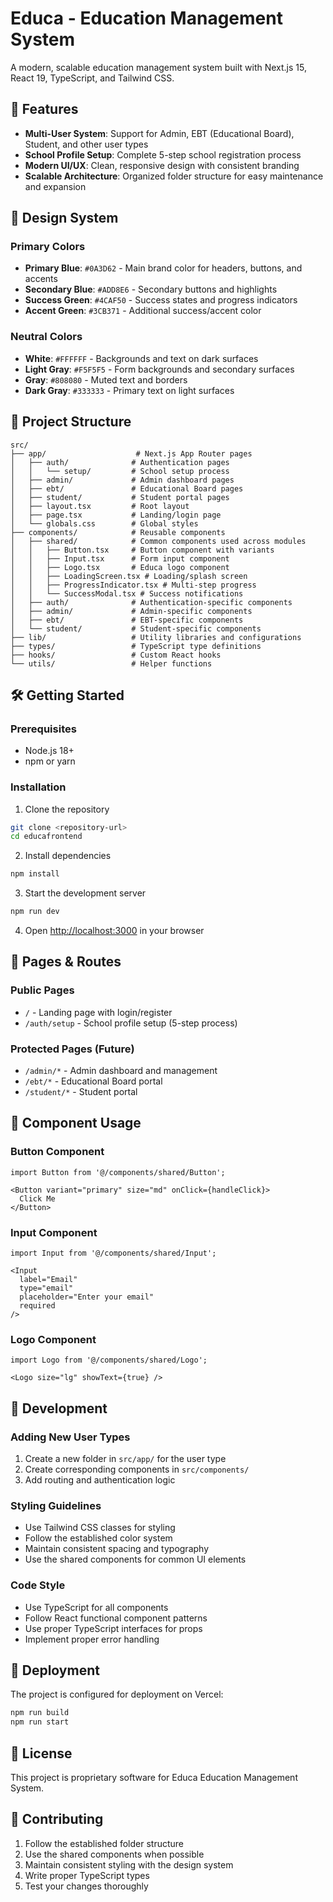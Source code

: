# Educa - Education Management System

A modern, scalable education management system built with Next.js 15, React 19, TypeScript, and Tailwind CSS.

## 🚀 Features

- **Multi-User System**: Support for Admin, EBT (Educational Board), Student, and other user types
- **School Profile Setup**: Complete 5-step school registration process
- **Modern UI/UX**: Clean, responsive design with consistent branding
- **Scalable Architecture**: Organized folder structure for easy maintenance and expansion

## 🎨 Design System

### Primary Colors
- **Primary Blue**: `#0A3D62` - Main brand color for headers, buttons, and accents
- **Secondary Blue**: `#ADD8E6` - Secondary buttons and highlights
- **Success Green**: `#4CAF50` - Success states and progress indicators
- **Accent Green**: `#3CB371` - Additional success/accent color

### Neutral Colors
- **White**: `#FFFFFF` - Backgrounds and text on dark surfaces
- **Light Gray**: `#F5F5F5` - Form backgrounds and secondary surfaces
- **Gray**: `#808080` - Muted text and borders
- **Dark Gray**: `#333333` - Primary text on light surfaces

## 📁 Project Structure

```
src/
├── app/                    # Next.js App Router pages
│   ├── auth/              # Authentication pages
│   │   └── setup/         # School setup process
│   ├── admin/             # Admin dashboard pages
│   ├── ebt/               # Educational Board pages
│   ├── student/           # Student portal pages
│   ├── layout.tsx         # Root layout
│   ├── page.tsx           # Landing/login page
│   └── globals.css        # Global styles
├── components/            # Reusable components
│   ├── shared/            # Common components used across modules
│   │   ├── Button.tsx     # Button component with variants
│   │   ├── Input.tsx      # Form input component
│   │   ├── Logo.tsx       # Educa logo component
│   │   ├── LoadingScreen.tsx # Loading/splash screen
│   │   ├── ProgressIndicator.tsx # Multi-step progress
│   │   └── SuccessModal.tsx # Success notifications
│   ├── auth/              # Authentication-specific components
│   ├── admin/             # Admin-specific components
│   ├── ebt/               # EBT-specific components
│   └── student/           # Student-specific components
├── lib/                   # Utility libraries and configurations
├── types/                 # TypeScript type definitions
├── hooks/                 # Custom React hooks
└── utils/                 # Helper functions
```

## 🛠️ Getting Started

### Prerequisites
- Node.js 18+ 
- npm or yarn

### Installation

1. Clone the repository
```bash
git clone <repository-url>
cd educafrontend
```

2. Install dependencies
```bash
npm install
```

3. Start the development server
```bash
npm run dev
```

4. Open [http://localhost:3000](http://localhost:3000) in your browser

## 📱 Pages & Routes

### Public Pages
- `/` - Landing page with login/register
- `/auth/setup` - School profile setup (5-step process)

### Protected Pages (Future)
- `/admin/*` - Admin dashboard and management
- `/ebt/*` - Educational Board portal
- `/student/*` - Student portal

## 🎯 Component Usage

### Button Component
```tsx
import Button from '@/components/shared/Button';

<Button variant="primary" size="md" onClick={handleClick}>
  Click Me
</Button>
```

### Input Component
```tsx
import Input from '@/components/shared/Input';

<Input
  label="Email"
  type="email"
  placeholder="Enter your email"
  required
/>
```

### Logo Component
```tsx
import Logo from '@/components/shared/Logo';

<Logo size="lg" showText={true} />
```

## 🔧 Development

### Adding New User Types
1. Create a new folder in `src/app/` for the user type
2. Create corresponding components in `src/components/`
3. Add routing and authentication logic

### Styling Guidelines
- Use Tailwind CSS classes for styling
- Follow the established color system
- Maintain consistent spacing and typography
- Use the shared components for common UI elements

### Code Style
- Use TypeScript for all components
- Follow React functional component patterns
- Use proper TypeScript interfaces for props
- Implement proper error handling

## 🚀 Deployment

The project is configured for deployment on Vercel:

```bash
npm run build
npm run start
```

## 📄 License

This project is proprietary software for Educa Education Management System.

## 🤝 Contributing

1. Follow the established folder structure
2. Use the shared components when possible
3. Maintain consistent styling with the design system
4. Write proper TypeScript types
5. Test your changes thoroughly
